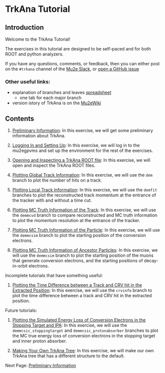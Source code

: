# TrkAna Tutorial

## Introduction

Welcome to the TrkAna Tutorial! 

The exercises in this tutorial are designed to be self-paced and for both ROOT and python analyzers.

If you have any questions, comments, or feedback, then you can either post on the ```#trkana``` channel of the [Mu2e Slack](https://mu2ewiki.fnal.gov/wiki/Slack), or [open a GitHub issue](https://github.com/Mu2e/TrkAna/issues)

### Other useful links:

* explanation of branches and leaves [spreadsheet](https://docs.google.com/spreadsheets/d/1IMZVgj74vxGTWqAFRtFEEcYChujJyc38VcopZh52jhc/edit)
    * one tab for each major branch
* version istory of TrkAna is on the [Mu2eWiki](https://mu2ewiki.fnal.gov/wiki/TrkAna#Version_History_.2F_TrkAna_Musings)

## Contents

1. [Preliminary Information](pages/prelims.md): In this exercise, we will get some preliminary information about TrkAna.

1. [Logging In and Setting Up](pages/setup.md): In this exercise, we will log in to the mu2egpvms and set up the environment for the rest of the exercises.

1. [Opening and Inspecting a TrkAna ROOT file](pages/opening.md): In this exercise, we will open and inspect the TrkAna ROOT files.

1. [Plotting Global Track Information](pages/n-hits.md): In this exercise, we will use the ```dem``` branch to plot the number of hits on a track.

1. [Plotting Local Track Information](pages/reco-mom.md): In this exercise, we will use the ```demfit``` branches to plot the reconstructed track momentum at the entrance of the tracker with and without a time cut.

1. [Plotting MC Truth Information of the Track](pages/mom-res.md): In this exercise, we will use the ```demmcvd``` branch to compare reconstructed and MC truth information to plot the momentum resolution at the entrance of the tracker.

1. [Plotting MC Truth Information of the Particle](pages/start-pos.md): In this exercise, we will use the ```demmcsim``` branch to plot the starting position of the conversion electrons.

1. [Plotting MC Truth Information of Ancestor Particles](pages/genealogy.md): In this exercise, we will use the ```demmcsim``` branch to plot the starting position of the muons that generate conversion electrons, and the starting positions of decay-in-orbit electrons.

Incomplete tutorials that have something useful:

1. [Plotting the Time Difference between a Track and CRV hit in the Extracted Position](pages/crv-extracted.md): In this exercise, we will use the ```crvinfo``` branch to plot the time difference between a track and CRV hit in the extracted position. 

Future tutorials:

1. [Plotting the Simulated Energy Loss of Conversion Electrons in the Stopping Target and IPA](pages/tgt-ipa-e-loss.md): In this exercise, we will use the ```demmcsic_stoppingtarget``` and ```demmcsic_protonabsorber``` branches to plot the MC true energy loss of conversion electrons in the stopping target and inner proton absorber.

1. [Making Your Own TrkAna Tree](pages/make-your-own.md): In this exercise, we will make our own TrkAna tree that has a different structure to the default.

Next Page: [Preliminary Information](pages/prelims.md)
